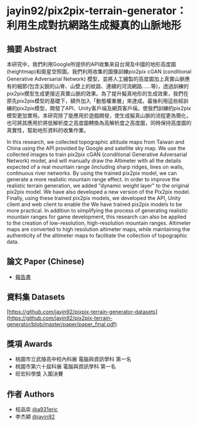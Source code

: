 # jayin92/pix2pix-terrain-generator：利用生成對抗網路生成擬真的山脈地形 

## 摘要 Abstract
本研究中，我們利用Google所提供的API收集來自台灣及中國的地形高度圖(heightmap)和衛星空照圖。我們利用收集的圖像訓練pix2pix cGAN (conditional Generative Adversarial Network) 模型，並將人工繪製的高度圖加上真實山脈應有的細節(包含尖銳的山脊、山壁上的紋路、連續的河流網路……等)，透過訓練的pix2pix模型生成更接近真實山脈的效果。為了提升擬真地形的生成效果，我們在原先pix2pix模型的基礎下，額外加入「動態權重層」來達成。最後利用這些經訓練的pix2pix模型，開發了API、Unity客戶端及網頁客戶端，使我們訓練的pix2pix模型更加實用。本研究除了能應用於遊戲開發，使生成擬真山脈的流程更為簡化，也可將其應用於將低解析度之高度圖轉換為高解析度之高度圖，同時保持高度圖的真實性，幫助地形資料的收集作業。

In this research, we collected topographic altitude maps from Taiwan and China using the API provided by Google and satellite sky map. We use the collected images to train pix2pix cGAN (conditional Generative Adversarial Network) model, and will manually draw the Altimeter with all the details expected of a real mountain range (including sharp ridges, lines on walls, continuous river networks. By using the trained pix2pix model, we can generate a more realistic mountain range effect. In order to improve the realistic terrain generation, we added "dynamic weight layer" to the original pix2pix model. We have also developed a new version of the Pix2pix model. Finally, using these trained pix2pix models, we developed the API, Unity client and web client to enable the We have trained pix2pix models to be more practical. In addition to simplifying the process of generating realistic mountain ranges for game development, this research can also be applied to the creation of low-resolution, high-resolution mountain ranges. Altimeter maps are converted to high resolution altimeter maps, while maintaining the authenticity of the altimeter maps to facilitate the collection of topographic data.

## 論文 Paper (Chinese)
- [報告書](https://github.com/jayin92/pix2pix-terrain-generator/paper/paper_final.pdf)


## 資料集 Datasets
[https://github.com/jayin92/pixpix-terrain-generator-datasets](https://github.com/jayin92/pix2pix-terrain-generator/blob/master/paper/paper_final.pdf)


## 獎項 Awards
- 桃園市立武陵高中校內科展 電腦與資訊學科 第一名
- 桃園市第六十屆科展 電腦與資訊學科 第一名
- 旺宏科學獎 入圍決賽


## 作者 Authors
- 程品奕 [@a931eric](https://github.com/a931eric)
- 李杰穎 [@jayin92](https://github.com/jayin92)


